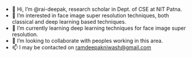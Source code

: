- 👋 Hi, I’m @rai-deepak, research scholar in Dept. of CSE at NIT Patna.
- 👀 I’m interested in face image super resolution techniques, both classical and deep learning based techniques.
- 🌱 I’m currently learning deep learning techniques for face image super resolution.
- 💞️ I’m looking to collaborate with peoples working in this area.
- 📫 I may be contacted on ramdeepakniwash@gmail.com

<!---
rai-deepak/rai-deepak is a ✨ special ✨ repository because its `README.md` (this file) appears on your GitHub profile.
You can click the Preview link to take a look at your changes.
--->
